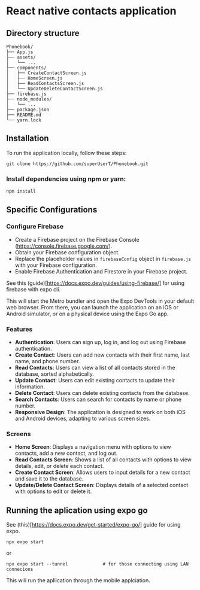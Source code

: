 # React native contacts application


## Directory structure

```
Phonebook/
├── App.js
├── assets/
│   └── ...
├── components/
│   ├── CreateContactScreen.js
│   ├── HomeScreen.js
│   ├── ReadContactsScreen.js
│   └── UpdateDeleteContactScreen.js
├── firebase.js
├── node_modules/
│   └── ...
├── package.json
├── README.md
└── yarn.lock
```

## Installation

To run the application locally, follow these steps:

```
git clone https://github.com/superUserT/Phonebook.git
```

### Install dependencies using npm or yarn:

```
npm install
```

## Specific Configurations

### Configure Firebase

- Create a Firebase project on the Firebase Console (https://console.firebase.google.com/).
- Obtain your Firebase configuration object.
- Replace the placeholder values in `firebaseConfig` object in `firebase.js` with your Firebase configuration.
- Enable Firebase Authentication and Firestore in your Firebase project.

See this (guide)[https://docs.expo.dev/guides/using-firebase/] for using firebase with expo cli.

This will start the Metro bundler and open the Expo DevTools in your default web browser. From there, you can launch the application on an iOS or Android simulator, or on a physical device using the Expo Go app.

### Features

- **Authentication**: Users can sign up, log in, and log out using Firebase authentication.
- **Create Contact**: Users can add new contacts with their first name, last name, and phone number.
- **Read Contacts**: Users can view a list of all contacts stored in the database, sorted alphabetically.
- **Update Contact**: Users can edit existing contacts to update their information.
- **Delete Contact**: Users can delete existing contacts from the database.
- **Search Contacts**: Users can search for contacts by name or phone number.
- **Responsive Design**: The application is designed to work on both iOS and Android devices, adapting to various screen sizes.

### Screens

- **Home Screen**: Displays a navigation menu with options to view contacts, add a new contact, and log out.
- **Read Contacts Screen**: Shows a list of all contacts with options to view details, edit, or delete each contact.
- **Create Contact Screen**: Allows users to input details for a new contact and save it to the database.
- **Update/Delete Contact Screen**: Displays details of a selected contact with options to edit or delete it.



## Running the aplication using expo go

See (this)[https://docs.expo.dev/get-started/expo-go/] guide for using expo.

```
npx expo start
```
or

```
npx expo start --tunnel             # for those connecting using LAN connecions
```

This will run the apllication through the mobile applciation.